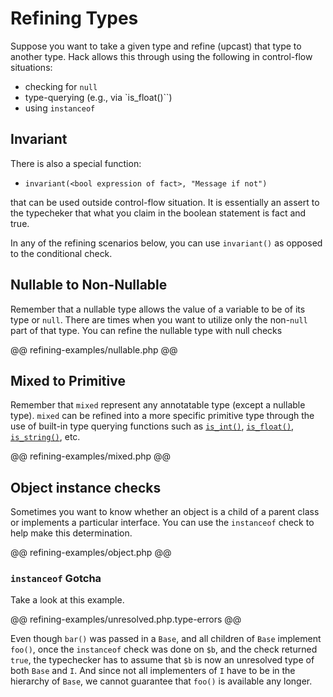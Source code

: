 # Refining Types

Suppose you want to take a given type and refine (upcast) that type to another type. Hack allows this through using the following in control-flow situations:

- checking for `null`
- type-querying (e.g., via `is_float()``)
- using `instanceof`

## Invariant

There is also a special function:

- `invariant(<bool expression of fact>, "Message if not")`

that can be used outside control-flow situation. It is essentially an assert to the typecheker that what you claim in the boolean statement is fact and true.

In any of the refining scenarios below, you can use `invariant()` as opposed to the conditional check.

## Nullable to Non-Nullable

Remember that a nullable type allows the value of a variable to be of its type or `null`. There are times when you want to utilize only the non-`null` part of that type. You can refine the nullable type with null checks

@@ refining-examples/nullable.php @@

## Mixed to Primitive

Remember that `mixed` represent any annotatable type (except a nullable type). `mixed` can be refined into a more specific primitive type through the use of built-in type querying functions such as [`is_int()`](http://php.net/manual/en/function.is-int.php), [`is_float()`](http://php.net/manual/en/function.is-float.php), [`is_string()`](http://php.net/manual/en/function.is-string.php), etc.

@@ refining-examples/mixed.php @@

## Object instance checks

Sometimes you want to know whether an object is a child of a parent class or implements a particular interface. You can use the `instanceof` check to help make this determination. 

@@ refining-examples/object.php @@

### `instanceof` Gotcha

Take a look at this example.

@@ refining-examples/unresolved.php.type-errors @@

Even though `bar()` was passed in a `Base`, and all children of `Base` implement `foo()`, once the `instanceof` check was done on `$b`, and the check returned `true`, the typechecker has to assume that `$b` is now an unresolved type of both `Base` and `I`. And since not all implementers of `I` have to be in the hierarchy of `Base`, we cannot guarantee that `foo()` is available any longer.
